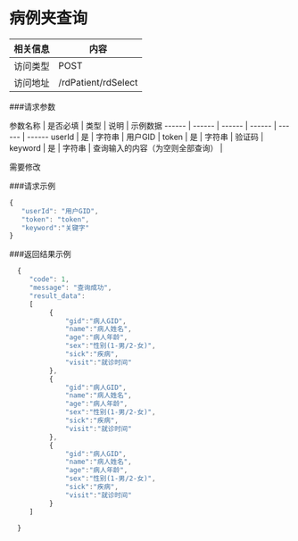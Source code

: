 # 病例夹查询
 相关信息 | 内容
 ------ | ------
 访问类型 | POST
 访问地址 | /rdPatient/rdSelect

###请求参数

 参数名称 | 是否必填 | 类型 | 说明 | 示例数据
 ------ | ------ | ------ | ------ | ------ | ------
 userId | 是 | 字符串 | 用户GID | 
 token | 是 | 字符串 | 验证码 | 
 keyword | 是 | 字符串 | 查询输入的内容（为空则全部查询） | 

需要修改

###请求示例
```javascript
{
   "userId": "用户GID",
   "token": "token",
   "keyword":"关键字"
}
```

###返回结果示例

```javascript
  {
     "code": 1,
     "message": "查询成功",
     "result_data":
     [
          {
              "gid":"病人GID",
              "name":"病人姓名",
              "age":"病人年龄",
              "sex":"性别(1-男/2-女)",
              "sick":"疾病",
              "visit":"就诊时间"
          },
          {
              "gid":"病人GID",
              "name":"病人姓名",
              "age":"病人年龄",
              "sex":"性别(1-男/2-女)",
              "sick":"疾病",
              "visit":"就诊时间"
          },
          {
              "gid":"病人GID",
              "name":"病人姓名",
              "age":"病人年龄",
              "sex":"性别(1-男/2-女)",
              "sick":"疾病",
              "visit":"就诊时间"
          }
     ]

  }



```
